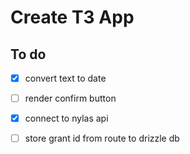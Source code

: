 # Create T3 App

## To do
- [x] convert text to date
- [ ] render confirm button
- [x] connect to nylas api
- [ ] store grant id from route to drizzle db

